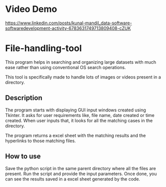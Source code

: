 # Video Demo
https://www.linkedin.com/posts/kunal-mandil_data-software-softwaredevelopment-activity-6783631749713809408-cZUK

# File-handling-tool

This program helps in searching and organizing large datasets with much ease rather than using conventional OS search operations.

This tool is specifically made to handle lots of images or videos present in a directory.

## Description
The program starts with displaying GUI input windows created using Tkinter. It asks for user requirements like, file name, date created or time created. 
When user inputs that, it looks for all the matching cases in the directory.

The program returns a excel sheet with the matching results and the hyperlinks to those matching files. 

## How to use
Save the python script in the same parent directory where all the files are present.
Run the script and provide the input parameters. Once done, you can see the results saved in a excel sheet generated by the code.
